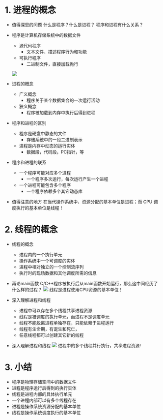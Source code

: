 # 1. 进程的概念
- 值得深思的问题
    什么是程序？什么是进程？
    程序和进程有什么关系？

- 程序是计算机存储系统中的数据文件
    - 源代码程序
        - 文本文件，描述程序行为和功能
    - 可执行程序
        - 二进制文件，直接加载抛行

    ![](vx_images/.png)

- 进程的概念
    - 广义概念
        - 程序关于某个数据集合的一次运行活动
    - 狭义概念
        - 程序被加载到内存中执行后得到进程

- 程序和进程的区别
    - 程序是硬盘中静态的文件
        - 存储系统中的一段二进制表示
    - 进程是内存中动态的运行实体
        - 数据段，代码段，PC指针，等

- 程序和进程的联系
    - 一个程序可能对应多个进程
        - 一个程序多次运行，每次运行产生一个进程
    - 一个进程可能包含多个程序
        - 一个程序依赖多个其它动态库

- 值得注意的地方
    在当代操作系统中，资源分配的基本单位是进程；而 CPU 调度执行的基本单位是线程！

# 2. 线程的概念
- 线程的概念
    - 进程内的一个执行单元
    - 操作系统中一个可调度的实体
    - 进程中相对独立的一个控制流序列
    - 执行时的现场数据和其他调度所需的信息

- 再论main函数
    C/C++程序被执行后从main函数开始运行，那么这中间经历了什么样的过程？
    ![](vx_images/.png)
    线程是进程使用CPU资源的基本单位！

- 深入理解进程和线程
    - 进程中可以存在多个线程共享进程资源
    - 线程是被调度的执行单元，而进程不是调度单元
    - 线程不能脱离进程单独存在，只能依赖于进程运行
    - 线程有生命期，有诞生和死亡，
    - 任意线程都可以创建其它新的线程

- 深入理解进程和线程
    ![](vx_images/.png)
    进程中的多个线程并行执行，共享进程资源!

# 3. 小结
- 程序是物理存储空间中的数据文件
- 进程是程序运行后得到的执行实体
- 线程是进程内部的具体执行单元
- 一个进程内部可以有多个线程存在
- 进程是操作系统资源分配的基本单位
- 线程是操作系统调度执行的基本单位
